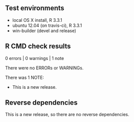 ## Test environments
* local OS X install, R 3.3.1
* ubuntu 12.04 (on travis-ci), R 3.3.1
* win-builder (devel and release)

## R CMD check results

0 errors | 0 warnings | 1 note

There were no ERRORs or WARNINGs. 

There was 1 NOTE:

* This is a new release.

## Reverse dependencies

This is a new release, so there are no reverse dependencies.


